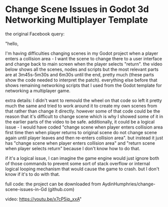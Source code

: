 # Change Scene Issues in Godot 3d Networking Multiplayer Template

the original Facebook query:

"hello,

I'm having difficulties changing scenes in my Godot project when a player enters a collision area - I want the scene to change there to a user interface and change back to main screen when the player selects "return". the video below shows all the scenes, nodes and scripts but the most relevant parts are at 3m45s-5m30s and 6m30s until the end, pretty much (these parts show the code needed to interpret the patch). everything else before that shows remaining networking scripts that I used from the Godot template for networking a multiplayer game.

extra details:
I didn't want to remould the wheel on that code so left it pretty much the same and tried to work around it to create my own scenes from that rather than change it directly. however some of that code could be the reason that it's difficult to change scene which is why I showed some of it in the earlier parts of the video to be safe. additionally, it could be a logical issue - I would have coded "change scene when player enters collision area first time then when player returns to original scene do not change scene again until player leaves and then re-enters collision area". but instead it just has "change scene when player enters collision area" and "return scene when player selects return" because I don't know how to do that. 

if it's a logical issue, I can imagine the game engine would just ignore both of those commands to prevent some sort of stack overflow or internal logical looping mechanism that would cause the game to crash. but I don't know if it's to do with that.

full code: the project can be downloaded from AydinHumphries/change-scene-issues-in-Gd (github.com)

video: https://youtu.be/x7cP5ip_xxA"
